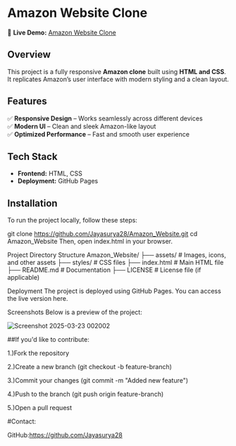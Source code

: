 # **Amazon Website Clone**  

🚀 **Live Demo:** [Amazon Website Clone](https://jayasurya28.github.io/Amazon_Website/)  

## **Overview**  
This project is a fully responsive **Amazon clone** built using **HTML and CSS**. It replicates Amazon’s user interface with modern styling and a clean layout.  

## **Features**  
✅ **Responsive Design** – Works seamlessly across different devices  
✅ **Modern UI** – Clean and sleek Amazon-like layout  
✅ **Optimized Performance** – Fast and smooth user experience  

## **Tech Stack**  
- **Frontend:** HTML, CSS  
- **Deployment:** GitHub Pages  

## **Installation**  
To run the project locally, follow these steps:  


git clone https://github.com/Jayasurya28/Amazon_Website.git
cd Amazon_Website
Then, open index.html in your browser.

Project Directory Structure
Amazon_Website/
├── assets/          # Images, icons, and other assets
├── styles/          # CSS files
├── index.html       # Main HTML file
├── README.md        # Documentation
├── LICENSE          # License file (if applicable)



Deployment
The project is deployed using GitHub Pages. You can access the live version here.

Screenshots
Below is a preview of the project:

![Screenshot 2025-03-23 002002](https://github.com/user-attachments/assets/8e4d3fe7-e60f-4d83-a779-3ed256db2da1)


##If you'd like to contribute:

1.)Fork the repository

2.)Create a new branch (git checkout -b feature-branch)

3.)Commit your changes (git commit -m "Added new feature")

4.)Push to the branch (git push origin feature-branch)

5.)Open a pull request

#Contact:

GitHub:https://github.com/Jayasurya28
